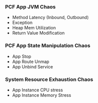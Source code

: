 ### PCF App JVM Chaos

- Method Latency (Inbound, Outbound)
- Exception
- Heap Mem Utilization
- Return Value Modification

### PCF App State Manipulation Chaos

- App Stop
- App Route Unmap
- App Unbind Service

### System Resource Exhaustion Chaos

- App Instance CPU stress
- App Instance Memory Stress
